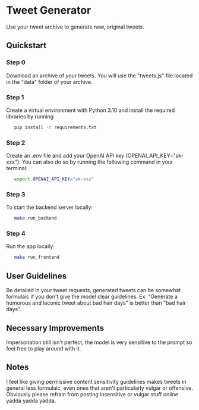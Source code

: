 # Tweet Generator

Use your tweet archive to generate new, original tweets.

## Quickstart

### Step 0

Download an archive of your tweets. You will use the "tweets.js" file located in the "data" folder of your archive.

### Step 1

Create a virtual environment with Python 3.10 and install the required libraries by running

 ```bash
    pip install -r requirements.txt
 ```

### Step 2

Create an .env file and add your OpenAI API key (OPENAI_API_KEY="sk-xxx"). You can also do so by running the following command in your terminal:

 ```bash
    export OPENAI_API_KEY="sk-xxx"
 ```

### Step 3

To start the backend server locally:

```bash
   make run_backend
```

### Step 4

Run the app locally:

```bash
   make run_frontend
```

## User Guidelines

Be detailed in your tweet requests, generated tweets can be somewhat formulaic if you don't give the model clear guidelines. Ex: "Generate a humorous and laconic tweet about bad hair days" is better than "bad hair days".

## Necessary Improvements

Impersonation still isn't perfect, the model is very sensitive to the prompt so feel free to play around with it. 

## Notes

I feel like giving permissive content sensitivity guidelines makes tweets in general less formulaic, even ones that aren't particularly vulgar or offensive. Obviously please refrain from posting insensitive or vulgar stuff online yadda yadda yadda.
